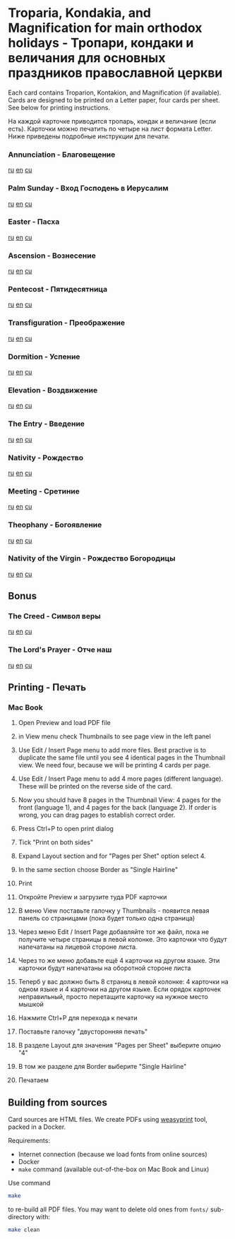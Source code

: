 # Troparia, Kondakia, and Magnification for main orthodox holidays - Тропари, кондаки и величания для основных праздников православной церкви

Each card contains Troparion, Kontakion, and Magnification (if available). Cards are designed to be printed on a Letter paper, four cards per sheet. See below for printing instructions.

На каждой карточке приводится тропарь, кондак и величание (если есть). Карточки можно печатить по четыре на лист формата Letter. Ниже приведены подробные инструкции для печати.

### Annunciation - Благовещение
[ru](files/annunciation-ru.pdf) [en](files/annunciation-en.pdf) [cu](files/annunciation-cu.pdf)

### Palm Sunday - Вход Господень в Иерусалим
[ru](files/palm-ru.pdf) [en](files/palm-en.pdf) [cu](files/palm-cu.pdf)

### Easter - Пасха
[ru](files/easter-ru.pdf) [en](files/easter-en.pdf) [cu](files/easter-cu.pdf)

### Ascension - Вознесение
[ru](files/ascension-ru.pdf) [en](files/ascension-en.pdf) [cu](files/ascension-cu.pdf)

### Pentecost - Пятидесятница
[ru](files/pentecost-ru.pdf) [en](files/pentecost-en.pdf) [cu](files/pentecost-cu.pdf)

### Transfiguration - Преображение
[ru](files/pentecost-ru.pdf) [en](files/pentecost-en.pdf) [cu](files/pentecost-cu.pdf)

### Dormition - Успение
[ru](files/dormition-ru.pdf) [en](files/dormition-en.pdf) [cu](files/dormition-cu.pdf)

### Elevation - Воздвижение
[ru](files/elevation-ru.pdf) [en](files/elevation-en.pdf) [cu](files/elevation-cu.pdf)

### The Entry - Введение
[ru](files/entry-ru.pdf) [en](files/entry-en.pdf) [cu](files/entry-cu.pdf)

### Nativity - Рождество
[ru](files/nativity-ru.pdf) [en](files/nativity-en.pdf) [cu](files/nativity-cu.pdf)

### Meeting - Сретиние
[ru](files/meeting-ru.pdf) [en](files/meeting-en.pdf) [cu](files/meeting-cu.pdf)

### Theophany - Богоявление
[ru](files/theophany-ru.pdf) [en](files/theophany-en.pdf) [cu](files/theophany-cu.pdf)

### Nativity of the Virgin - Рождество Богородицы
[ru](files/nativity-of-the-virgin-ru.pdf) [en](files/nativity-of-the-virgin-en.pdf) [cu](files/nativity-of-the-virgin-cu.pdf)


## Bonus

### The Creed - Символ веры
[ru](files/creed-ru.pdf) [en](files/creed-en.pdf) [cu](files/creed-cu.pdf) 

### The Lord's Prayer - Отче наш
[ru](files/lords-ru.pdf) [en](files/lords-en.pdf) [cu](files/lords-cu.pdf) 


## Printing - Печать

### Mac Book
1. Open Preview and load PDF file
2. in View menu check Thumbnails to see page view in the left panel
3. Use Edit / Insert Page menu to add more files. Best practive is to duplicate the same file until you see 4 identical pages in the Thumbnail view. We need four, because we will be printing 4 cards per page.
4. Use Edit / Insert Page menu to add 4 more pages (different language). These will be printed on the reverse side of the card.
5. Now you should have 8 pages in the Thumbnail View: 4 pages for the front (language 1), and 4 pages for the back (language 2). If order is wrong, you can drag pages to establish correct order.
6. Press Ctrl+P to open print dialog
7. Tick "Print on both sides"
8. Expand Layout section and for "Pages per Shet" option select 4.
9. In the same section choose Border as "Single Hairline"
9. Print

1. Откройте Preview и загрузите туда PDF карточки
2. В меню View поставьте галочку у Thumbnails - появится левая панель со страницами (пока будет только одна страница)
3. Через меню Edit / Insert Page добавляйте тот же файл, пока не получите четыре страницы в левой колонке. Это карточки что будут напечатаны на лицевой стороне листа.
4. Через то же меню добавьте ещё 4 карточки на другом языке. Эти карточки будут напечатаны на оборотной стороне листа
5. Теперб у вас должно быть 8 страниц в левой колонке: 4 карточки на одном языке и 4 карточки на другом языке. Если орядок карточек неправильный, просто перетащите карточку на нужное место мышкой
6. Нажмите Ctrl+P для перехода к печати
7. Поставьте галочку "двусторонняя печать"
8. В разделе Layout для значения "Pages per Sheet" выберите опцию "4"
9. В том же разделе для Border выберите "Single Hairline"
10. Печатаем

## Building from sources
Card sources are HTML files. We create PDFs using [weasyprint](https://weasyprint.org) tool, packed in a Docker.

Requirements:
* Internet connection (because we load fonts from online sources)
* Docker
* `make` command (available out-of-the-box on Mac Book and Linux)

Use command
```bash
make
```
to re-build all PDF files. You may want to delete old ones from `fonts/` sub-directory with:
```bash
make clean
```
